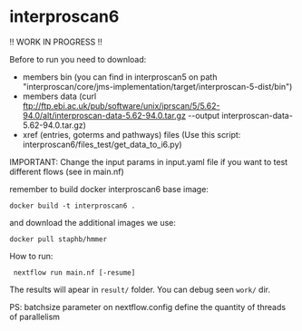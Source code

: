 # interproscan6

!! WORK IN PROGRESS !! 

Before to run you need to download:
- members bin (you can find in interproscan5 on path "interproscan/core/jms-implementation/target/interproscan-5-dist/bin")
- members data (curl ftp://ftp.ebi.ac.uk/pub/software/unix/iprscan/5/5.62-94.0/alt/interproscan-data-5.62-94.0.tar.gz --output interproscan-data-5.62-94.0.tar.gz)
- xref (entries, goterms and pathways) files (Use this script: interproscan6/files_test/get_data_to_i6.py)

IMPORTANT: Change the input params in input.yaml file if you want to test different flows (see in main.nf)

remember to build docker interproscan6 base image:

    docker build -t interproscan6 .

and download the additional images we use:
    
    docker pull staphb/hmmer

How to run:

     nextflow run main.nf [-resume]

The results will apear in ```result/``` folder.
You can debug seen ```work/``` dir.

PS: batchsize parameter on nextflow.config define the quantity of threads of parallelism
